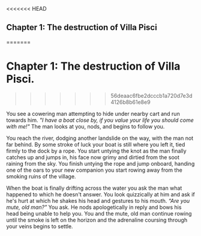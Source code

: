 <<<<<<< HEAD
## Chapter 1: The destruction of Villa Pisci
=======
# Chapter 1: The destruction of Villa Pisci.
>>>>>>> 56deaac6fbe2dcccb1a720d7e3d4126b8b61e8e9

You see a cowering man attempting to hide under nearby cart and run towards him. _"I have a boat close by, if you value your life you should come with me!"_ The man looks at you, nods, and begins to follow you.

You reach the river, dodging another landslide on the way, with the man not far behind. By some stroke of luck your boat is still where you left it, tied firmly to the dock by a rope. You start untying the knot as the man finally catches up and jumps in, his face now grimy and dirtied from the soot raining from the sky. You finish untying the rope and jump onboard, handing one of the oars to your new companion you start rowing away from the smoking ruins of the village.

When the boat is finally drifting across the water you ask the man what happened to which he doesn't answer. You look quizzically at him and ask if he's hurt at which he shakes his head and gestures to his mouth. _“Are you mute, old man?”_ You ask. He nods apologetically in reply and bows his head being unable to help you. You and the mute, old man continue rowing until the smoke is left on the horizon and the adrenaline coursing through your veins begins to settle.
